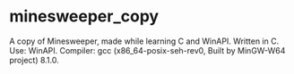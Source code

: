 # minesweeper_copy
A copy of Minesweeper, made while learning C and WinAPI.
Written in C.
Use: WinAPI.
Compiler: gcc (x86_64-posix-seh-rev0, Built by MinGW-W64 project) 8.1.0.
